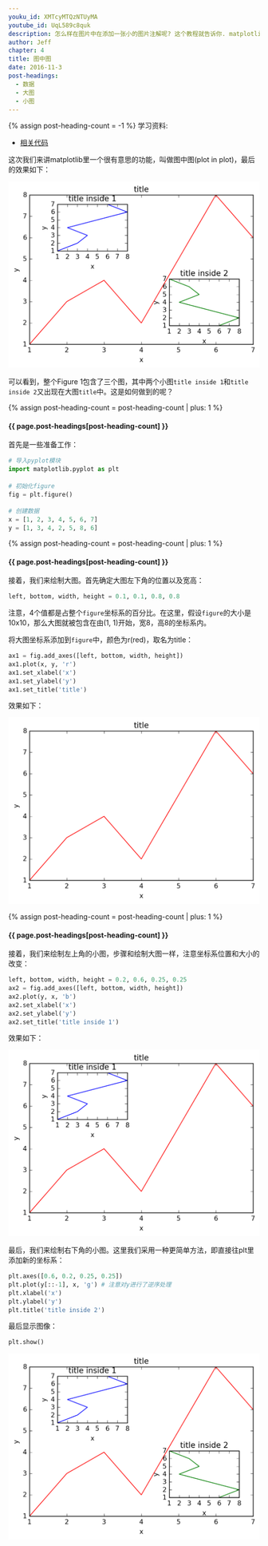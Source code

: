 ```yaml
---
youku_id: XMTcyMTQzNTUyMA
youtube_id: UqL589c8quk
description: 怎么样在图片中在添加一张小的图片注解呢? 这个教程就告诉你. matplotlib 的图中图教程.
author: Jeff
chapter: 4
title: 图中图
date: 2016-11-3
post-headings:
  - 数据
  - 大图
  - 小图
---
```

{% assign post-heading-count = -1 %}
学习资料:
  * [相关代码](https://github.com/MorvanZhou/tutorials/blob/master/matplotlibTUT/plt17_plot_in_plot.py)

这次我们来讲matplotlib里一个很有意思的功能，叫做图中图(plot in plot)，最后的效果如下：

 <img class="course-image" src="/static/results/plt/4_3_1.png">

可以看到，整个Figure 1包含了三个图，其中两个小图`title inside 1`和`title inside 2`又出现在大图`title`中。这是如何做到的呢？

{% assign post-heading-count = post-heading-count | plus: 1 %}
<h4 class="tut-h4-pad" id="{{ page.post-headings[post-heading-count] }}">{{ page.post-headings[post-heading-count] }}</h4>

首先是一些准备工作：

```python
# 导入pyplot模块
import matplotlib.pyplot as plt

# 初始化figure
fig = plt.figure()

# 创建数据
x = [1, 2, 3, 4, 5, 6, 7]
y = [1, 3, 4, 2, 5, 8, 6]
```

{% assign post-heading-count = post-heading-count | plus: 1 %}
<h4 class="tut-h4-pad" id="{{ page.post-headings[post-heading-count] }}">{{ page.post-headings[post-heading-count] }}</h4>

接着，我们来绘制大图。首先确定大图左下角的位置以及宽高：

```python
left, bottom, width, height = 0.1, 0.1, 0.8, 0.8
```

注意，4个值都是占整个`figure`坐标系的百分比。在这里，假设`figure`的大小是10x10，那么大图就被包含在由(1, 1)开始，宽8，高8的坐标系内。

将大图坐标系添加到`figure`中，颜色为r(red)，取名为title：

```python
ax1 = fig.add_axes([left, bottom, width, height])
ax1.plot(x, y, 'r')
ax1.set_xlabel('x')
ax1.set_ylabel('y')
ax1.set_title('title')
```

效果如下：

 <img class="course-image" src="/static/results/plt/4_3_2.png">

{% assign post-heading-count = post-heading-count | plus: 1 %}
<h4 class="tut-h4-pad" id="{{ page.post-headings[post-heading-count] }}">{{ page.post-headings[post-heading-count] }}</h4>

接着，我们来绘制左上角的小图，步骤和绘制大图一样，注意坐标系位置和大小的改变：

```python
left, bottom, width, height = 0.2, 0.6, 0.25, 0.25
ax2 = fig.add_axes([left, bottom, width, height])
ax2.plot(y, x, 'b')
ax2.set_xlabel('x')
ax2.set_ylabel('y')
ax2.set_title('title inside 1')
```

效果如下：

 <img class="course-image" src="/static/results/plt/4_3_3.png">

最后，我们来绘制右下角的小图。这里我们采用一种更简单方法，即直接往plt里添加新的坐标系：

```python
plt.axes([0.6, 0.2, 0.25, 0.25])
plt.plot(y[::-1], x, 'g') # 注意对y进行了逆序处理
plt.xlabel('x')
plt.ylabel('y')
plt.title('title inside 2')
```

最后显示图像：

```python
plt.show()
```

<img class="course-image" src="/static/results/plt/4_3_1.png">
